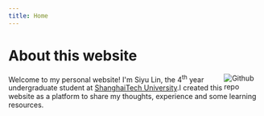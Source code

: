 ```yaml
---
title: Home
---
```


<h1>About this website</h1>

[<img src="https://simpleicons.org/icons/github.svg" style="max-width:15%;min-width:40px;float:right;" alt="Github repo" />](https://github.com/yihui/hugo-ivy)

Welcome to my personal website! I'm Siyu Lin, the 4<sup>th</sup> year undergraduate student at [ShanghaiTech University](https://www.shanghaitech.edu.cn/eng/).I created this website as a platform to share my thoughts, experience and some learning resources.
